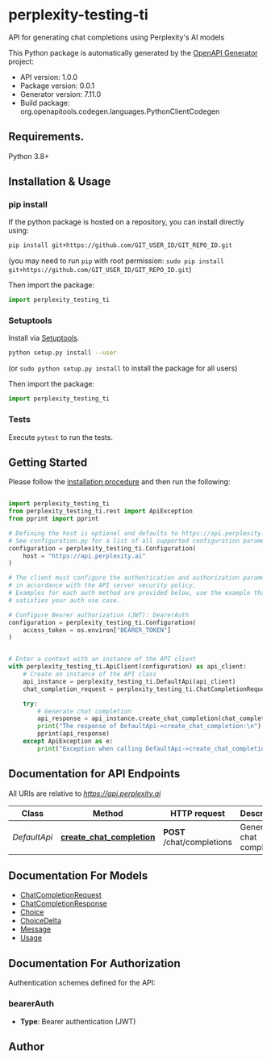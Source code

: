 # perplexity-testing-ti
API for generating chat completions using Perplexity's AI models

This Python package is automatically generated by the [OpenAPI Generator](https://openapi-generator.tech) project:

- API version: 1.0.0
- Package version: 0.0.1
- Generator version: 7.11.0
- Build package: org.openapitools.codegen.languages.PythonClientCodegen

## Requirements.

Python 3.8+

## Installation & Usage
### pip install

If the python package is hosted on a repository, you can install directly using:

```sh
pip install git+https://github.com/GIT_USER_ID/GIT_REPO_ID.git
```
(you may need to run `pip` with root permission: `sudo pip install git+https://github.com/GIT_USER_ID/GIT_REPO_ID.git`)

Then import the package:
```python
import perplexity_testing_ti
```

### Setuptools

Install via [Setuptools](http://pypi.python.org/pypi/setuptools).

```sh
python setup.py install --user
```
(or `sudo python setup.py install` to install the package for all users)

Then import the package:
```python
import perplexity_testing_ti
```

### Tests

Execute `pytest` to run the tests.

## Getting Started

Please follow the [installation procedure](#installation--usage) and then run the following:

```python

import perplexity_testing_ti
from perplexity_testing_ti.rest import ApiException
from pprint import pprint

# Defining the host is optional and defaults to https://api.perplexity.ai
# See configuration.py for a list of all supported configuration parameters.
configuration = perplexity_testing_ti.Configuration(
    host = "https://api.perplexity.ai"
)

# The client must configure the authentication and authorization parameters
# in accordance with the API server security policy.
# Examples for each auth method are provided below, use the example that
# satisfies your auth use case.

# Configure Bearer authorization (JWT): bearerAuth
configuration = perplexity_testing_ti.Configuration(
    access_token = os.environ["BEARER_TOKEN"]
)


# Enter a context with an instance of the API client
with perplexity_testing_ti.ApiClient(configuration) as api_client:
    # Create an instance of the API class
    api_instance = perplexity_testing_ti.DefaultApi(api_client)
    chat_completion_request = perplexity_testing_ti.ChatCompletionRequest() # ChatCompletionRequest | 

    try:
        # Generate chat completion
        api_response = api_instance.create_chat_completion(chat_completion_request)
        print("The response of DefaultApi->create_chat_completion:\n")
        pprint(api_response)
    except ApiException as e:
        print("Exception when calling DefaultApi->create_chat_completion: %s\n" % e)

```

## Documentation for API Endpoints

All URIs are relative to *https://api.perplexity.ai*

Class | Method | HTTP request | Description
------------ | ------------- | ------------- | -------------
*DefaultApi* | [**create_chat_completion**](docs/DefaultApi.md#create_chat_completion) | **POST** /chat/completions | Generate chat completion


## Documentation For Models

 - [ChatCompletionRequest](docs/ChatCompletionRequest.md)
 - [ChatCompletionResponse](docs/ChatCompletionResponse.md)
 - [Choice](docs/Choice.md)
 - [ChoiceDelta](docs/ChoiceDelta.md)
 - [Message](docs/Message.md)
 - [Usage](docs/Usage.md)


<a id="documentation-for-authorization"></a>
## Documentation For Authorization


Authentication schemes defined for the API:
<a id="bearerAuth"></a>
### bearerAuth

- **Type**: Bearer authentication (JWT)


## Author




